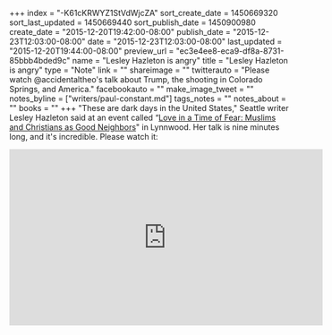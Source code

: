+++
index = "-K61cKRWYZ1StVdWjcZA"
sort_create_date = 1450669320
sort_last_updated = 1450669440
sort_publish_date = 1450900980
create_date = "2015-12-20T19:42:00-08:00"
publish_date = "2015-12-23T12:03:00-08:00"
date = "2015-12-23T12:03:00-08:00"
last_updated = "2015-12-20T19:44:00-08:00"
preview_url = "ec3e4ee8-eca9-df8a-8731-85bbb4bded9c"
name = "Lesley Hazleton is angry"
title = "Lesley Hazleton is angry"
type = "Note"
link = ""
shareimage = ""
twitterauto = "Please watch @accidentaltheo's talk about Trump, the shooting in Colorado Springs, and America."
facebookauto = ""
make_image_tweet = ""
notes_byline = ["writers/paul-constant.md"]
tags_notes = ""
notes_about = ""
books = ""
+++
"These are dark days in the United States," Seattle writer Lesley Hazleton said at an event called “[Love in a Time of Fear: Muslims and Christians as Good Neighbors](http://catacombchurches.org/2015/11/23/love-in-a-time-of-fear/)" in Lynnwood. Her talk is nine minutes long, and it's incredible. Please watch it:

<iframe width="560" height="315" src="https://www.youtube.com/embed/RhKDsdIeeHo?rel=0" frameborder="0" allowfullscreen></iframe>
